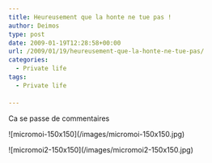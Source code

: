 ```yaml
---
title: Heureusement que la honte ne tue pas !
author: Deimos
type: post
date: 2009-01-19T12:28:58+00:00
url: /2009/01/19/heureusement-que-la-honte-ne-tue-pas/
categories:
  - Private life
tags:
  - Private life

---
```


Ca se passe de commentaires

<div class='gallery'>
  <dl class='gallery-item'>
    <dt class='gallery-icon portrait'>
![micromoi-150x150](/images/micromoi-150x150.jpg)
    </dt>
  </dl>
  
  <dl class='gallery-item'>
    <dt class='gallery-icon portrait'>
![micromoi2-150x150](/images/micromoi2-150x150.jpg)
    </dt>
  </dl>
  
  <br style='clear: both' />
</div>
